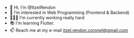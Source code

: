 - 👋 Hi, I’m @ItzelRendon
- 👀 I’m interested in Web Programming (Frontend & Backend)
- 👩🏽‍💻 I’m currently working really hard 
- 📚 I'm learning Flutter.
- 📫 Reach me at my e-mail itzel.rendon.coronel@gmail.com

<!---
ItzelRendon/ItzelRendon is a ✨ special ✨ repository because its `README.md` (this file) appears on your GitHub profile.
You can click the Preview link to take a look at your changes.
--->
